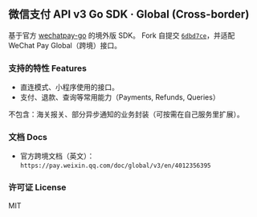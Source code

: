 ## 微信支付 API v3 Go SDK · Global (Cross-border)

基于官方 [wechatpay-go](https://github.com/wechatpay-apiv3/wechatpay-go) 的境外版 SDK。
Fork 自提交 [`6dbd7ce`](https://github.com/wechatpay-apiv3/wechatpay-go/commit/6dbd7ce2ec5967ac2de5fa053479b411967b9c29)，并适配 WeChat Pay Global（跨境）接口。

### 支持的特性 Features
- 直连模式、小程序使用的接口。
- 支付、退款、查询等常用能力（Payments, Refunds, Queries）

不包含：海关报关、部分异步通知的业务封装（可按需在自己服务里扩展）。

### 文档 Docs
- 官方跨境文档（英文）：`https://pay.weixin.qq.com/doc/global/v3/en/4012356395`


### 许可证 License
MIT